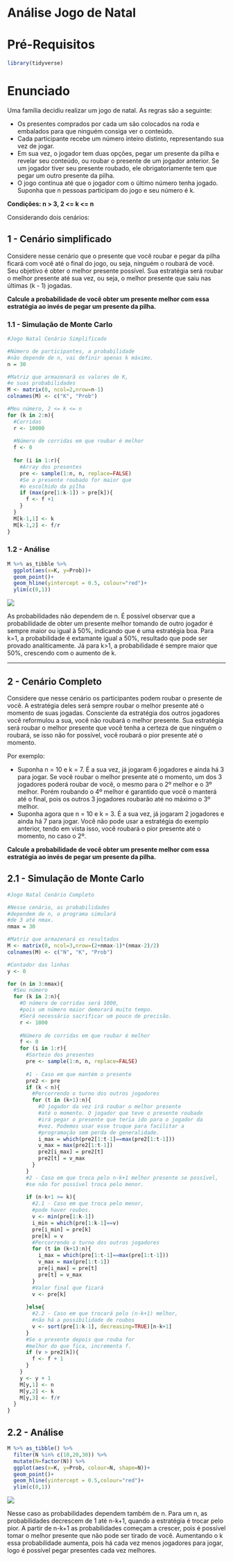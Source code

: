Análise Jogo de Natal
================

# Pré-Requisitos

``` r
library(tidyverse)
```

# Enunciado

Uma família decidiu realizar um jogo de natal. As regras são a seguinte:

-   Os presentes comprados por cada um são colocados na roda e embalados
    para que ninguém consiga ver o conteúdo.  
-   Cada participante recebe um número inteiro distinto, representando
    sua vez de jogar.
-   Em sua vez, o jogador tem duas opções, pegar um presente da pilha e
    revelar seu conteúdo, ou roubar o presente de um jogador anterior.
    Se um jogador tiver seu presente roubado, ele obrigatoriamente tem
    que pegar um outro presente da pilha.  
-   O jogo continua até que o jogador com o último número tenha
    jogado.  
    Suponha que n pessoas participam do jogo e seu número é k.

**Condições: n &gt; 3, 2 &lt;= k &lt;= n**

Considerando dois cenários:

## 1 - Cenário simplificado

Considere nesse cenário que o presente que você roubar e pegar da pilha
ficará com você até o final do jogo, ou seja, ninguém o roubará de você.
Seu objetivo é obter o melhor presente possível. Sua estratégia será
roubar o melhor presente até sua vez, ou seja, o melhor presente que
saiu nas últimas (k - 1) jogadas.

**Calcule a probabilidade de você obter um presente melhor com essa
estratégia ao invés de pegar um presente da pilha.**

### 1.1 - Simulação de Monte Carlo

``` r
#Jogo Natal Cenário Simplificado

#Número de participantes, a probabilidade
#não depende de n, vai definir apenas k máximo.
n = 30

#Matriz que armazenará os valores de K,
#e suas probabilidades
M <- matrix(0, ncol=2,nrow=n-1)
colnames(M) <- c("K", "Prob")

#Meu número, 2 <= k <= n
for (k in 2:n){
  #Corridas
  r <- 10000
  
  #Número de corridas em que roubar é melhor
  f <- 0
  
  for (i in 1:r){
    #Array dos presentes
    pre <- sample(1:n, n, replace=FALSE)
    #Se o presente roubado for maior que
    #o escolhido da pilha
    if (max(pre[1:k-1]) > pre[k]){
      f <- f +1
    }
  }
  M[k-1,1] <- k
  M[k-1,2] <- f/r
}
```

### 1.2 - Análise

``` r
M %>% as_tibble %>%
  ggplot(aes(x=K, y=Prob))+
  geom_point()+
  geom_hline(yintercept = 0.5, colour="red")+
  ylim(c(0,1))
```

![](Analise_files/figure-gfm/simplificado%20analise-1.png)<!-- -->

As probabilidades não dependem de n. É possível observar que a
probabilidade de obter um presente melhor tomando de outro jogador é
sempre maior ou igual à 50%, indicando que é uma estratégia boa. Para
k=1, a probabilidade é extamante igual a 50%, resultado que pode ser
provado analiticamente. Já para k&gt;1, a probabilidade é sempre maior
que 50%, crescendo com o aumento de k.

------------------------------------------------------------------------

## 2 - Cenário Completo

Considere que nesse cenário os participantes podem roubar o presente de
você. A estratégia deles será sempre roubar o melhor presente até o
momento de suas jogadas. Consciente da estratégia dos outros jogadores
você reformulou a sua, você não roubará o melhor presente. Sua
estratégia será roubar o melhor presente que você tenha a certeza de que
ninguém o roubará, se isso não for possível, você roubará o pior
presente até o momento.

Por exemplo:

-   Suponha n = 10 e k = 7. É a sua vez, já jogaram 6 jogadores e ainda
    há 3 para jogar. Se você roubar o melhor presente até o momento, um
    dos 3 jogadores poderá roubar de você, o mesmo para o 2º melhor e o
    3º melhor. Porém roubando o 4º melhor é garantido que você o manterá
    até o final, pois os outros 3 jogadores roubarão até no máximo o 3º
    melhor.
-   Suponha agora que n = 10 e k = 3. É a sua vez, já jogaram 2
    jogadores e ainda há 7 para jogar. Você não pode usar a estratégia
    do exemplo anterior, tendo em vista isso, você roubará o pior
    presente até o momento, no caso o 2º.

**Calcule a probabilidade de você obter um presente melhor com essa
estratégia ao invés de pegar um presente da pilha.**

## 2.1 - Simulação de Monte Carlo

``` r
#Jogo Natal Cenário Completo

#Nesse cenário, as probabilidades
#dependem de n, o programa simulará
#de 3 até nmax.
nmax = 30

#Matriz que armazenará os resultados
M <- matrix(0, ncol=3,nrow=(2+nmax-1)*(nmax-2)/2)
colnames(M) <- c("N", "K", "Prob")

#Contador das linhas
y <- 0 

for (n in 3:nmax){
  #Seu número
  for (k in 2:n){
    #O número de corridas será 1000,
    #pois um número maior demorará muito tempo.
    #Será necessário sacrificar um pouco de precisão.
    r <- 1000
    
    #Número de corridas em que roubar é melhor
    f <- 0
    for (i in 1:r){
      #Sorteio dos presentes
      pre <- sample(1:n, n, replace=FALSE)
      
      #1 - Caso em que mantém o presente
      pre2 <- pre
      if (k < n){
        #Percorrendo o turno dos outros jogadores
        for (t in (k+1):n){
          #O jogador da vez irá roubar o melhor presente
          #até o momento. O jogador que teve o presente roubado
          #irá pegar o presente que teria ido para o jogador da
          #vez. Podemos usar esse truque para facilitar a 
          #programação sem perda de generalidade.
          i_max = which(pre2[1:t-1]==max(pre2[1:t-1]))
          v_max = max(pre2[1:t-1])
          pre2[i_max] = pre2[t]
          pre2[t] = v_max
        }
      }
      #2 - Caso em que troca pelo n-k+1 melhor presente se possível,
      #se não for possível troca pelo menor.
      
      if (n-k+1 >= k){
        #2.1 - Caso em que troca pelo menor,
        #pode haver roubos.
        v <- min(pre[1:k-1])
        i_min = which(pre[1:k-1]==v)
        pre[i_min] = pre[k]
        pre[k] = v
        #Percorrendo o turno dos outros jogadores
        for (t in (k+1):n){
          i_max = which(pre[1:t-1]==max(pre[1:t-1]))
          v_max = max(pre[1:t-1])
          pre[i_max] = pre[t]
          pre[t] = v_max
        }
        #Valor final que ficará
        v <- pre[k]
        
      }else{
        #2.2 - Caso em que trocará pelo (n-k+1) melhor,
        #não há a possibilidade de roubos
        v <- sort(pre[1:k-1], decreasing=TRUE)[n-k+1]
      }
      #Se o presente depois que rouba for
      #melhor do que fica, incrementa f.
      if (v > pre2[k]){
        f <- f + 1
      }
    }
    y <- y + 1
    M[y,1] <- n
    M[y,2] <- k
    M[y,3] <- f/r
  }
}
```

## 2.2 - Análise

``` r
M %>% as_tibble() %>%
  filter(N %in% c(10,20,30)) %>%
  mutate(N=factor(N)) %>%
  ggplot(aes(x=K, y=Prob, colour=N, shape=N))+
  geom_point()+
  geom_hline(yintercept = 0.5,colour="red")+
  ylim(c(0,1))
```

![](Analise_files/figure-gfm/completo%20analise-1.png)<!-- -->

Nesse caso as probabilidades dependem também de n. Para um n, as
probabilidades decrescem de 1 até n-k+1, quando a estratégia é trocar
pelo pior. A partir de n-k+1 as probabilidades começam a crescer, pois é
possível tomar o melhor presente que não pode ser tirado de você.
Aumentando o k essa probabilidade aumenta, pois há cada vez menos
jogadores para jogar, logo é possível pegar presentes cada vez melhores.
